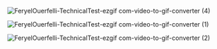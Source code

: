 ![FeryelOuerfelli-TechnicalTest-ezgif com-video-to-gif-converter (4)](https://github.com/user-attachments/assets/eaf4c790-78d8-4c96-a88c-a28539923f2e)


![FeryelOuerfelli-TechnicalTest-ezgif com-video-to-gif-converter (1)](https://github.com/user-attachments/assets/3c4e313a-8075-490f-a06f-e32851aac3df)


![FeryelOuerfelli-TechnicalTest-ezgif com-video-to-gif-converter (2)](https://github.com/user-attachments/assets/2b7a74ad-5fa8-482a-b0c6-95e668524f6b)

